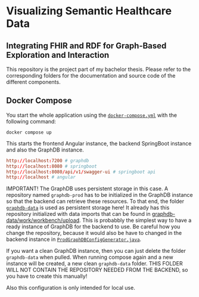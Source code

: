 # Visualizing Semantic Healthcare Data
## Integrating FHIR and RDF for Graph-Based Exploration and Interaction

This repository is the project part of my bachelor thesis. 
Please refer to the corresponding folders for the documentation and source code of the different components. 

## Docker Compose
You start the whole application using the [```docker-compose.yml```](https://github.com/arslansmajevic/bachelor-arbeit/blob/main/docker-compose.yml) with the following command:

    docker compose up 
This starts the frontend Angular instance, the backend SpringBoot instance and also the GraphDB instance. 
```conf
http://localhost:7200 # graphdb
http://localhost:8080 # springboot
http://localhost:8080/api/v1/swagger-ui # springboot api
http://localhost # angular
```
IMPORTANT!
The GraphDB uses persistent storage in this case. A repository named ```graphdb-prod``` has to be initialized in the GraphDB instance so that the backend can retrieve these resources. To that end, the folder [```graphdb-data```](https://github.com/arslansmajevic/bachelor-arbeit/tree/main/graphdb-data) is used as persistent storage here! It already has this repository initialized with data imports that can be found in [graphdb-data/work/workbench/upload](https://github.com/arslansmajevic/bachelor-arbeit/tree/main/graphdb-data/work/workbench/upload). 
This is probabbly the simplest way to have a ready instance of GraphDB for the backend to use. Be careful how you change the repository, because it would also be have to changed in the backend instance in [```ProdGraphDBConfigGenerator.java```](https://github.com/arslansmajevic/bachelor-arbeit/blob/main/data-exchange-project/src/main/java/project/dataexchangeproject/datagenerator/ProdGraphDBConfigGenerator.java). 

If you want a clean GraphDB instance, then you can just delete the folder ```graphdb-data``` when pulled. When running compose again and a new instance will be created, a new clean ```graphdb-data``` folder. THIS FOLDER WILL NOT CONTAIN THE REPOSITORY NEEDED FROM THE BACKEND, so you have to create this manually! 

Also this configuration is only intended for local use. 
